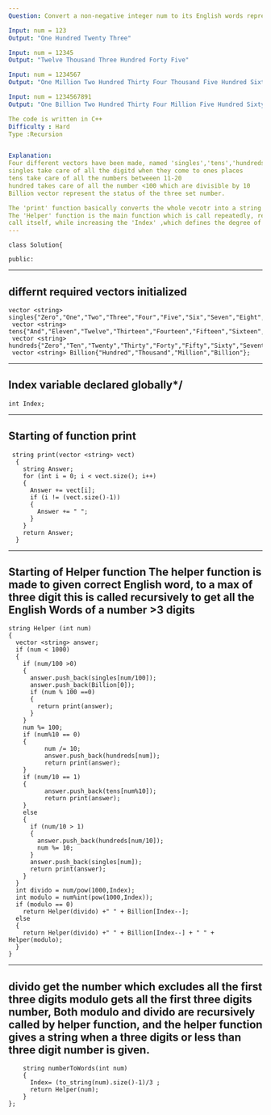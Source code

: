 ```yaml
---
Question: Convert a non-negative integer num to its English words representation.

Input: num = 123
Output: "One Hundred Twenty Three"

Input: num = 12345
Output: "Twelve Thousand Three Hundred Forty Five"

Input: num = 1234567
Output: "One Million Two Hundred Thirty Four Thousand Five Hundred Sixty Seven"

Input: num = 1234567891
Output: "One Billion Two Hundred Thirty Four Million Five Hundred Sixty Seven Thousand Eight Hundred Ninety One"

The code is written in C++
Difficulty : Hard
Type :Recursion


Explanation:
Four different vectors have been made, named 'singles','tens','hundreds','Billion'
singles take care of all the digitd when they come to ones places
tens take care of all the numbers betweeen 11-20
hundred takes care of all the number <100 which are divisible by 10
Billion vector represent the status of the three set number.

The 'print' function basically converts the whole vecotr into a string and reutrn that string.
The 'Helper' function is the main function which is call repeatedly, returns the string if the number is less than 1000 or recursively 
call itself, while increasing the 'Index' ,which defines the degree of the number, ('Index' represents the index of the Billion vector).
---
```


```
class Solution{

public:
```
---
differnt required vectors initialized 
---
```
vector <string> singles{"Zero","One","Two","Three","Four","Five","Six","Seven","Eight","Nine"};
 vector <string> tens{"And","Eleven","Twelve","Thirteen","Fourteen","Fifteen","Sixteen","Seventeen","Eighteen","Nineteen"};
 vector <string> hundreds{"Zero","Ten","Twenty","Thirty","Forty","Fifty","Sixty","Seventy","Eighty","Ninety"};
 vector <string> Billion{"Hundred","Thousand","Million","Billion"};  
 ```
 ---
 Index variable declared globally*/
 ---
 ```
 int Index;
 ```
---
Starting of function print
---
```
 string print(vector <string> vect)
  {
    string Answer;
    for (int i = 0; i < vect.size(); i++)
    {
      Answer += vect[i];
      if (i != (vect.size()-1))
      {
        Answer += " ";
      }
    }
    return Answer;
  }
  ```
  ---
  Starting of Helper function
  The helper function is made to given correct English word, to a max of three digit this is called recursively to get all the English Words of a number >3 digits 
  ---
  
  ```
  string Helper (int num)
  {
    vector <string> answer;
    if (num < 1000)
    {
      if (num/100 >0)
      {
        answer.push_back(singles[num/100]);
        answer.push_back(Billion[0]);
        if (num % 100 ==0)
        {
          return print(answer);
        }
      }
      num %= 100;
      if (num%10 == 0)
      {
            num /= 10;
            answer.push_back(hundreds[num]);
            return print(answer);
      }
      if (num/10 == 1)
      {
            answer.push_back(tens[num%10]);
            return print(answer);
      }
      else
      {
        if (num/10 > 1)
        {
          answer.push_back(hundreds[num/10]);
          num %= 10;
        }
        answer.push_back(singles[num]);
        return print(answer);
      }
    }
    int divido = num/pow(1000,Index);
    int modulo = num%int(pow(1000,Index));
    if (modulo == 0)
      return Helper(divido) +" " + Billion[Index--];
    else
    {
      return Helper(divido) +" " + Billion[Index--] + " " + Helper(modulo);
    }
  }
```
---
divido get the number which excludes all the first three digits
modulo gets all the first three digits number,
Both modulo and divido are recursively called by helper function, and the helper function gives a string when a three digits or less than three digit number is given. 
---

```
    string numberToWords(int num)
    {
      Index= (to_string(num).size()-1)/3 ;
      return Helper(num);
    }
};
```
